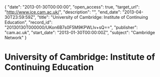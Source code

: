 {
  "date": "2013-01-30T00:00:00", 
  "open_access": true, 
  "target_url": "http://www.ice.cam.ac.uk/", 
  "description": "", 
  "end_date": "2013-04-30T23:59:59Z", 
  "title": "University of Cambridge: Institute of Continuing Education", 
  "record_id": "20130130T000000/UKon6B7s0F5M9KPWLlv+sQ==", 
  "publisher": "cam.ac.uk", 
  "start_date": "2013-01-30T00:00:00Z", 
  "subject": "Cambridge Network"
}

# University of Cambridge: Institute of Continuing Education

